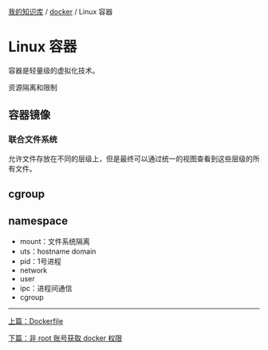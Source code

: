 [我的知识库](../README.md) / [docker](zz_gneratered_mdi.md) / Linux 容器

# Linux 容器

容器是轻量级的虚拟化技术。

资源隔离和限制

## 容器镜像

### 联合文件系统

允许文件存放在不同的层级上，但是最终可以通过统一的视图查看到这些层级的所有文件。

## cgroup

## namespace

- mount：文件系统隔离
- uts：hostname domain
- pid：1号进程
- network
- user
- ipc：进程间通信
- cgroup

---
[上篇：Dockerfile](dockerfile.md)

[下篇：非 root 账号获取 docker 权限](non-root-account-get-docker-permission.md)
